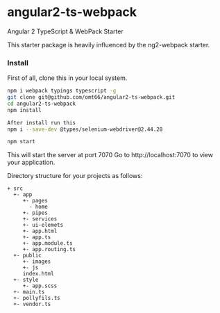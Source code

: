 # angular2-ts-webpack
Angular 2 TypeScript & WebPack Starter

This starter package is heavily influenced by the ng2-webpack starter.

### Install

First of all, clone this in your local system.

```sh
npm i webpack typings typescript -g
git clone git@github.com/omt66/angular2-ts-webpack.git
cd angular2-ts-webpack
npm install

After install run this
npm i --save-dev @types/selenium-webdriver@2.44.28

npm start
```

This will start the server at port 7070
Go to http://localhost:7070 to view your application.

Directory structure for your projects as follows:
```
+ src
  +- app
     +- pages
       - home
     +- pipes
     +- services
     +- ui-elemets
     +- app.html
     +- app.ts
     +- app.module.ts
     +- app.routing.ts
  +- public
     +- images
     +- js
     index.html
  +- style
     +- app.scss
  +- main.ts
  +- pollyfils.ts
  +- vendor.ts


```

